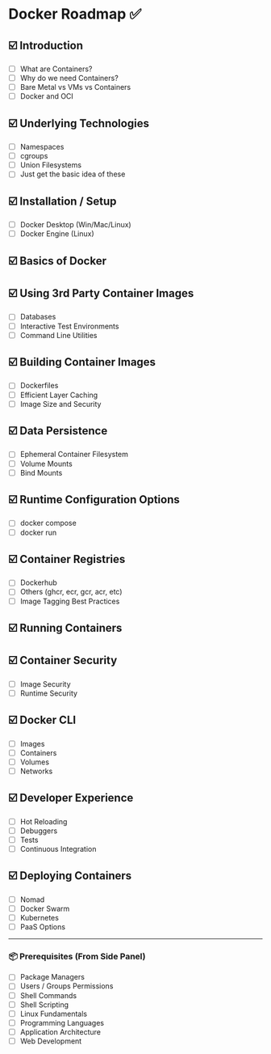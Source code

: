 # Docker Roadmap ✅

## ☑️ Introduction
- [ ] What are Containers?
- [ ] Why do we need Containers?
- [ ] Bare Metal vs VMs vs Containers
- [ ] Docker and OCI

## ☑️ Underlying Technologies
- [ ] Namespaces
- [ ] cgroups
- [ ] Union Filesystems
- [ ] Just get the basic idea of these

## ☑️ Installation / Setup
- [ ] Docker Desktop (Win/Mac/Linux)
- [ ] Docker Engine (Linux)

## ☑️ Basics of Docker

## ☑️ Using 3rd Party Container Images
- [ ] Databases
- [ ] Interactive Test Environments
- [ ] Command Line Utilities

## ☑️ Building Container Images
- [ ] Dockerfiles
- [ ] Efficient Layer Caching
- [ ] Image Size and Security

## ☑️ Data Persistence
- [ ] Ephemeral Container Filesystem
- [ ] Volume Mounts
- [ ] Bind Mounts

## ☑️ Runtime Configuration Options
- [ ] docker compose
- [ ] docker run

## ☑️ Container Registries
- [ ] Dockerhub
- [ ] Others (ghcr, ecr, gcr, acr, etc)
- [ ] Image Tagging Best Practices

## ☑️ Running Containers

## ☑️ Container Security
- [ ] Image Security
- [ ] Runtime Security

## ☑️ Docker CLI
- [ ] Images
- [ ] Containers
- [ ] Volumes
- [ ] Networks

## ☑️ Developer Experience
- [ ] Hot Reloading
- [ ] Debuggers
- [ ] Tests
- [ ] Continuous Integration

## ☑️ Deploying Containers
- [ ] Nomad
- [ ] Docker Swarm
- [ ] Kubernetes
- [ ] PaaS Options

---

### 📦 Prerequisites (From Side Panel)
- [ ] Package Managers
- [ ] Users / Groups Permissions
- [ ] Shell Commands
- [ ] Shell Scripting
- [ ] Linux Fundamentals
- [ ] Programming Languages
- [ ] Application Architecture
- [ ] Web Development
